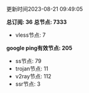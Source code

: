 更新时间2023-08-21 09:49:05

**总订阅: 36**
**总节点: 7333**
- vless节点: 7

**google ping有效节点: 205**
- ss节点: 79
- trojan节点: 11
- v2ray节点: 112
- ssr节点: 3
